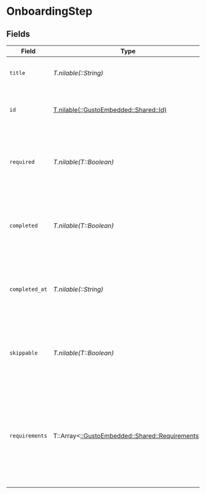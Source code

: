 # OnboardingStep


## Fields

| Field                                                                                                              | Type                                                                                                               | Required                                                                                                           | Description                                                                                                        |
| ------------------------------------------------------------------------------------------------------------------ | ------------------------------------------------------------------------------------------------------------------ | ------------------------------------------------------------------------------------------------------------------ | ------------------------------------------------------------------------------------------------------------------ |
| `title`                                                                                                            | *T.nilable(::String)*                                                                                              | :heavy_minus_sign:                                                                                                 | The display name of the onboarding step                                                                            |
| `id`                                                                                                               | [T.nilable(::GustoEmbedded::Shared::Id)](../../models/shared/id.md)                                                | :heavy_minus_sign:                                                                                                 | The string identifier for each onboarding step                                                                     |
| `required`                                                                                                         | *T.nilable(T::Boolean)*                                                                                            | :heavy_minus_sign:                                                                                                 | The boolean flag indicating whether the step is required or optional                                               |
| `completed`                                                                                                        | *T.nilable(T::Boolean)*                                                                                            | :heavy_minus_sign:                                                                                                 | The boolean flag indicating whether the step is completed or not.                                                  |
| `completed_at`                                                                                                     | *T.nilable(::String)*                                                                                              | :heavy_minus_sign:                                                                                                 | The ISO 8601 timestamp indicating when the onboarding step was completed.                                          |
| `skippable`                                                                                                        | *T.nilable(T::Boolean)*                                                                                            | :heavy_minus_sign:                                                                                                 | The boolean flag indicating whether the step can be skipped or not.                                                |
| `requirements`                                                                                                     | T::Array<[::GustoEmbedded::Shared::Requirements](../../models/shared/requirements.md)>                             | :heavy_minus_sign:                                                                                                 | A list of onboarding steps that are required to be completed in order to proceed with the current onboarding step. |